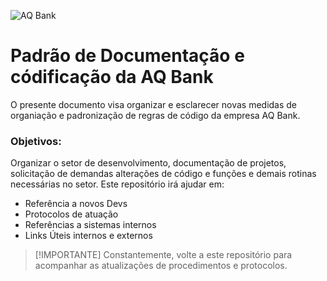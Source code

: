 ![AQ Bank](https://aqbank.com.br/wp-content/uploads/2024/07/Brand.svg)

# Padrão de Documentação e códificação da AQ Bank
O presente documento visa organizar e esclarecer novas medidas de organiação e padronização de regras de código da empresa AQ Bank.

### Objetivos:
Organizar o setor de desenvolvimento, documentação de projetos, solicitação de demandas alterações de código e funções e demais rotinas necessárias no setor. Este repositório irá ajudar em:

* Referência a novos Devs
* Protocolos de atuação
* Referências a sistemas internos
* Links Úteis internos e externos

> [!IMPORTANTE]
> Constantemente, volte a este repositório para acompanhar as atualizações de procedimentos e protocolos.